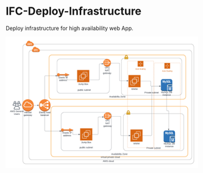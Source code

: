 # IFC-Deploy-Infrastructure
Deploy infrastructure for high availability web App.

![Diagram of infrastructure.](WebApp.png)
